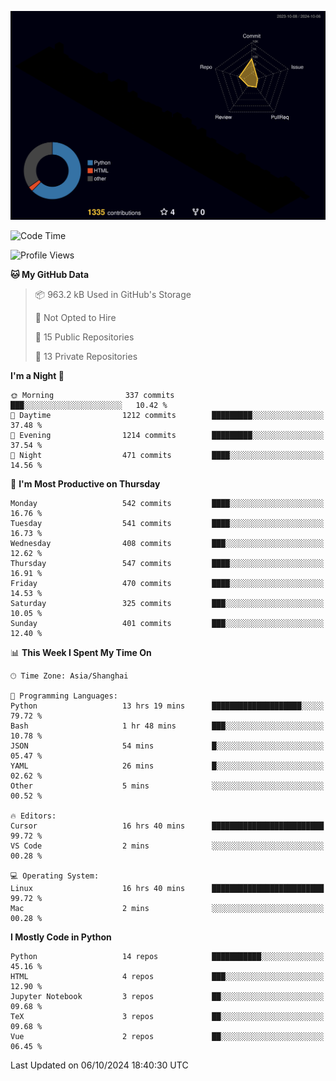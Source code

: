 <!--![](https://raw.githubusercontent.com/BorisYang326/BorisYang326/output/github-contribution-grid-snake-dark.svg) -->
![](./profile-3d-contrib/profile-night-rainbow.svg)
<!--START_SECTION:waka-->
![Code Time](http://img.shields.io/badge/Code%20Time-520%20hrs%2020%20mins-blue)

![Profile Views](http://img.shields.io/badge/Profile%20Views-0-blue)

**🐱 My GitHub Data** 

> 📦 963.2 kB Used in GitHub's Storage 
 > 
> 🚫 Not Opted to Hire
 > 
> 📜 15 Public Repositories 
 > 
> 🔑 13 Private Repositories 
 > 
**I'm a Night 🦉** 

```text
🌞 Morning                337 commits         ███░░░░░░░░░░░░░░░░░░░░░░   10.42 % 
🌆 Daytime                1212 commits        █████████░░░░░░░░░░░░░░░░   37.48 % 
🌃 Evening                1214 commits        █████████░░░░░░░░░░░░░░░░   37.54 % 
🌙 Night                  471 commits         ████░░░░░░░░░░░░░░░░░░░░░   14.56 % 
```
📅 **I'm Most Productive on Thursday** 

```text
Monday                   542 commits         ████░░░░░░░░░░░░░░░░░░░░░   16.76 % 
Tuesday                  541 commits         ████░░░░░░░░░░░░░░░░░░░░░   16.73 % 
Wednesday                408 commits         ███░░░░░░░░░░░░░░░░░░░░░░   12.62 % 
Thursday                 547 commits         ████░░░░░░░░░░░░░░░░░░░░░   16.91 % 
Friday                   470 commits         ████░░░░░░░░░░░░░░░░░░░░░   14.53 % 
Saturday                 325 commits         ███░░░░░░░░░░░░░░░░░░░░░░   10.05 % 
Sunday                   401 commits         ███░░░░░░░░░░░░░░░░░░░░░░   12.40 % 
```


📊 **This Week I Spent My Time On** 

```text
🕑︎ Time Zone: Asia/Shanghai

💬 Programming Languages: 
Python                   13 hrs 19 mins      ████████████████████░░░░░   79.72 % 
Bash                     1 hr 48 mins        ███░░░░░░░░░░░░░░░░░░░░░░   10.78 % 
JSON                     54 mins             █░░░░░░░░░░░░░░░░░░░░░░░░   05.47 % 
YAML                     26 mins             █░░░░░░░░░░░░░░░░░░░░░░░░   02.62 % 
Other                    5 mins              ░░░░░░░░░░░░░░░░░░░░░░░░░   00.52 % 

🔥 Editors: 
Cursor                   16 hrs 40 mins      █████████████████████████   99.72 % 
VS Code                  2 mins              ░░░░░░░░░░░░░░░░░░░░░░░░░   00.28 % 

💻 Operating System: 
Linux                    16 hrs 40 mins      █████████████████████████   99.72 % 
Mac                      2 mins              ░░░░░░░░░░░░░░░░░░░░░░░░░   00.28 % 
```

**I Mostly Code in Python** 

```text
Python                   14 repos            ███████████░░░░░░░░░░░░░░   45.16 % 
HTML                     4 repos             ███░░░░░░░░░░░░░░░░░░░░░░   12.90 % 
Jupyter Notebook         3 repos             ██░░░░░░░░░░░░░░░░░░░░░░░   09.68 % 
TeX                      3 repos             ██░░░░░░░░░░░░░░░░░░░░░░░   09.68 % 
Vue                      2 repos             ██░░░░░░░░░░░░░░░░░░░░░░░   06.45 % 
```




 Last Updated on 06/10/2024 18:40:30 UTC
<!--END_SECTION:waka-->
